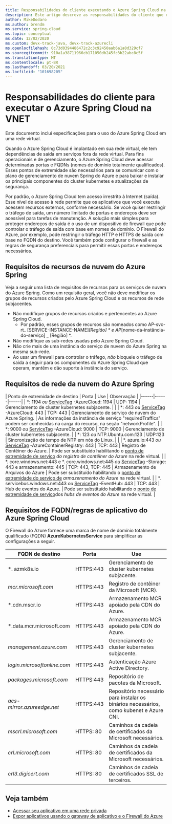 ```yaml
---
title: Responsabilidades do cliente executando o Azure Spring Cloud na vnet
description: Este artigo descreve as responsabilidades do cliente que executam o Azure Spring Cloud na vnet.
author: MikeDodaro
ms.author: brendm
ms.service: spring-cloud
ms.topic: conceptual
ms.date: 12/02/2020
ms.custom: devx-track-java, devx-track-azurecli
ms.openlocfilehash: 0c73d0394486472c2c3c92450aab6a1a0d329cf7
ms.sourcegitcommit: 910a1a38711966cb171050db245fc3b22abc8c5f
ms.translationtype: MT
ms.contentlocale: pt-BR
ms.lasthandoff: 03/20/2021
ms.locfileid: "101698205"
---
```

# <a name="customer-responsibilities-for-running-azure-spring-cloud-in-vnet"></a>Responsabilidades do cliente para executar o Azure Spring Cloud na VNET
Este documento inclui especificações para o uso do Azure Spring Cloud em uma rede virtual.

Quando o Azure Spring Cloud é implantado em sua rede virtual, ele tem dependências de saída em serviços fora da rede virtual. Para fins operacionais e de gerenciamento, o Azure Spring Cloud deve acessar determinadas portas e FQDNs (nomes de domínio totalmente qualificados). Esses pontos de extremidade são necessários para se comunicar com o plano de gerenciamento de nuvem Spring do Azure e para baixar e instalar os principais componentes do cluster kubernetes e atualizações de segurança.

Por padrão, o Azure Spring Cloud tem acesso irrestrito à Internet (saída). Esse nível de acesso à rede permite que os aplicativos que você executa acessem recursos externos, conforme necessário. Se você quiser restringir o tráfego de saída, um número limitado de portas e endereços deve ser acessível para tarefas de manutenção. A solução mais simples para proteger endereços de saída é o uso de um dispositivo de firewall que pode controlar o tráfego de saída com base em nomes de domínio. O Firewall do Azure, por exemplo, pode restringir o tráfego HTTP e HTTPS de saída com base no FQDN do destino. Você também pode configurar o firewall e as regras de segurança preferenciais para permitir essas portas e endereços necessários.

## <a name="azure-spring-cloud-resource-requirements"></a>Requisitos de recursos de nuvem do Azure Spring 

Veja a seguir uma lista de requisitos de recursos para os serviços de nuvem do Azure Spring. Como um requisito geral, você não deve modificar os grupos de recursos criados pelo Azure Spring Cloud e os recursos de rede subjacentes.
- Não modifique grupos de recursos criados e pertencentes ao Azure Spring Cloud.
  - Por padrão, esses grupos de recursos são nomeados como AP-svc-rt_ [SERVICE-INSTANCE-NAME]_[Região] * e AP_[nome-da-instância-do-serviço] _ [Região] *.
- Não modifique as sub-redes usadas pelo Azure Spring Cloud.
- Não crie mais de uma instância do serviço de nuvem do Azure Spring na mesma sub-rede.
- Ao usar um firewall para controlar o tráfego, *não* bloqueie o tráfego de saída a seguir para os componentes do Azure Spring Cloud que operam, mantêm e dão suporte à instância do serviço.

## <a name="azure-spring-cloud-network-requirements"></a>Requisitos de rede da nuvem do Azure Spring

  | Ponto de extremidade de destino | Porta | Use | Observação |
  |------|------|------|
  | *: 1194 *ou* [ServiceTag](../virtual-network/service-tags-overview.md#available-service-tags) -AzureCloud: 1194 | UDP: 1194 | Gerenciamento de cluster kubernetes subjacente. | |
  | *: 443 *ou* [ServiceTag](../virtual-network/service-tags-overview.md#available-service-tags) -AzureCloud: 443 | TCP: 443 | Gerenciamento de serviço de nuvem do Azure Spring. | As informações da instância de serviço "requiredTraffics" podem ser conhecidas na carga do recurso, na seção "networkProfile". |
  | *: 9000 *ou* [ServiceTag](../virtual-network/service-tags-overview.md#available-service-tags) -AzureCloud: 9000 | TCP: 9000 | Gerenciamento de cluster kubernetes subjacente. |
  | *: 123 *ou* NTP.Ubuntu.com:123 | UDP:123 | Sincronização de tempo de NTP em nós do Linux. | |
  | *. azure.io:443 *ou* [ServiceTag](../virtual-network/service-tags-overview.md#available-service-tags) -AzureContainerRegistry: 443 | TCP: 443 | Registro de Contêiner do Azure. | Pode ser substituído habilitando o [ponto de extremidade de serviço](../virtual-network/virtual-network-service-endpoints-overview.md) *do registro de contêiner do Azure* na rede virtual. |
  | *. core.windows.net:443 e *. core.windows.net:445 *ou* [ServiceTag](../virtual-network/service-tags-overview.md#available-service-tags) -Storage: 443 e armazenamento: 445 | TCP: 443, TCP: 445 | Armazenamento de Arquivos do Azure | Pode ser substituído habilitando o [ponto de extremidade do serviço de](../virtual-network/virtual-network-service-endpoints-overview.md) *armazenamento do Azure* na rede virtual. |
  | *. servicebus.windows.net:443 *ou* [ServiceTag](../virtual-network/service-tags-overview.md#available-service-tags) -EventHub: 443 | TCP: 443 | Hub de eventos do Azure. | Pode ser substituído habilitando o [ponto de extremidade de serviço](../virtual-network/virtual-network-service-endpoints-overview.md)dos *hubs de eventos do Azure* na rede virtual. |
  

## <a name="azure-spring-cloud-fqdn-requirements--application-rules"></a>Requisitos de FQDN/regras de aplicativo do Azure Spring Cloud

O Firewall do Azure fornece uma marca de nome de domínio totalmente qualificado (FQDN) **AzureKubernetesService** para simplificar as configurações a seguir.

  | FQDN de destino | Porta | Use |
  |------|------|------|
  | *. azmk8s.io | HTTPS:443 | Gerenciamento de cluster kubernetes subjacente. |
  | <i>mcr.microsoft.com</i> | HTTPS:443 | Registro de contêiner da Microsoft (MCR). |
  | *.cdn.mscr.io | HTTPS:443 | Armazenamento MCR apoiado pela CDN do Azure. |
  | *.data.mcr.microsoft.com | HTTPS:443 | Armazenamento MCR apoiado pela CDN do Azure. |
  | <i>management.azure.com</i> | HTTPS:443 | Gerenciamento de cluster kubernetes subjacente. |
  | <i>login.microsoftonline.com</i> | HTTPS:443 | Autenticação Azure Active Directory. |
  |<i>packages.microsoft.com</i>    | HTTPS:443 | Repositório de pacotes da Microsoft. |
  | <i>acs-mirror.azureedge.net</i> | HTTPS:443 | Repositório necessário para instalar os binários necessários, como kubenet e Azure CNI. |
  | *mscrl.microsoft.com* | HTTPS: 80 | Caminhos da cadeia de certificados da Microsoft necessários. |
  | *crl.microsoft.com* | HTTPS: 80 | Caminhos da cadeia de certificados da Microsoft necessários. |
  | *crl3.digicert.com* | HTTPS: 80 | Caminhos de cadeia de certificados SSL de terceiros. |

## <a name="see-also"></a>Veja também
* [Acessar seu aplicativo em uma rede privada](spring-cloud-access-app-virtual-network.md)
* [Expor aplicativos usando o gateway de aplicativo e o Firewall do Azure](spring-cloud-expose-apps-gateway-azure-firewall.md)